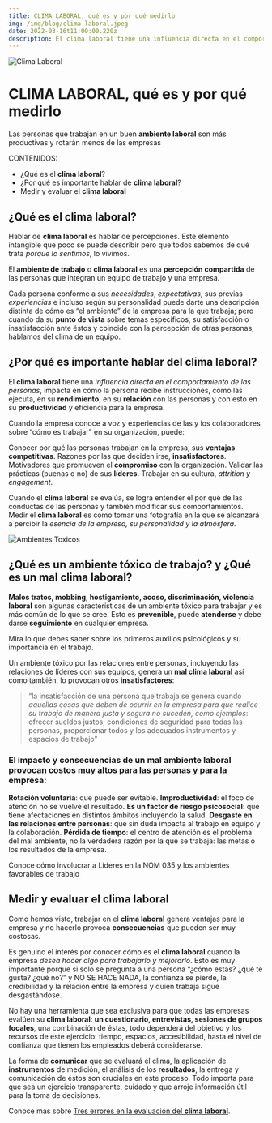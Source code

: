 ```yaml
---
title: CLIMA LABORAL, qué es y por qué medirlo 
img: /img/blog/clima-laboral.jpeg
date: 2022-03-16t11:00:00.220z
description: El clima laboral tiene una influencia directa en el comportamiento de las personas, impacta en su productividad y eficiencia para la empresa.
---
```


![Clima Laboral](/img/blog/clima-laboral.jpeg "Clima Laboral")

# **CLIMA LABORAL**, qué es y por qué medirlo

Las personas que trabajan en un buen **ambiente laboral** son más productivas y rotarán menos de las empresas

CONTENIDOS:
- ¿Qué es el **clima laboral**?
- ¿Por qué es importante hablar de **clima laboral**?
- Medir y evaluar el **clima laboral**

## ¿Qué es el **clima laboral**?

Hablar de **clima laboral** es hablar de percepciones. Este elemento intangible que poco se puede describir pero que todos sabemos de qué trata *porque lo sentimos*, lo vivimos.

El **ambiente de trabajo** o **clima laboral** es una **percepción compartida** de las personas que integran un equipo de trabajo y una empresa. 

Cada persona conforme a sus *necesidades*, *expectativas*, sus previas *experiencias* e incluso según su personalidad puede darte una descripción distinta de cómo es “el ambiente” de la empresa para la que trabaja; pero cuando da su **punto de vista** sobre temas específicos, su satisfacción o insatisfacción ante éstos y coincide con la percepción de otras personas, hablamos del clima de un equipo. 
 
## ¿Por qué es importante hablar del **clima laboral**?

El **clima laboral** tiene una *influencia directa en el comportamiento de las personas*, impacta en cómo la persona recibe instrucciones, cómo las ejecuta, en su **rendimiento**, en su **relación** con las personas y con esto en su **productividad** y eficiencia para la empresa. 

Cuando la empresa conoce a voz y experiencias de las y los colaboradores sobre “cómo es trabajar” en su organización, puede:

Conocer por qué las personas trabajan en la empresa, sus **ventajas competitivas**. 
Razones por las que deciden irse, **insatisfactores**.
Motivadores que promueven el **compromiso** con la organización.
Validar las prácticas (buenas o no) de sus **líderes**.
Trabajar en su cultura, *attrition y engagement*.

Cuando el **clima laboral** se evalúa, se logra entender el por qué de las conductas de las personas y también modificar sus comportamientos. Medir el **clima laboral** es como tomar una fotografía en la que se alcanzará a percibir la *esencia de la empresa, su personalidad y la atmósfera*. 


![Ambientes Toxicos](/img/blog/ambientes-toxicos.jpeg "Ambientes Toxicos")
## ¿Qué es un ambiente tóxico de trabajo? y  ¿Qué es un mal **clima laboral**?


**Malos tratos, mobbing, hostigamiento, acoso, discriminación, violencia laboral** son algunas características de un ambiente tóxico para trabajar y es más común de lo que se cree. Esto es **prevenible**, puede **atenderse** y debe darse **seguimiento** en cualquier empresa. 

Mira lo que debes saber sobre los primeros auxilios psicológicos y su importancia en el trabajo. 

Un ambiente tóxico por las relaciones entre personas, incluyendo las relaciones de líderes con sus equipos, genera un **mal clima laboral** así como también, lo provocan otros **insatisfactores**: 

> “la insatisfacción de una persona que trabaja se genera cuando *aquellas cosas que deben de ocurrir en la empresa para que realice su trabajo de manera justa y segura no suceden, como ejemplos*: ofrecer sueldos justos, condiciones de seguridad para todas las personas, proporcionar todos y los adecuados instrumentos y espacios de trabajo”

### El **impacto y consecuencias de un mal ambiente laboral** provocan costos muy altos para las personas y para la empresa: 

**Rotación voluntaria**: que puede ser evitable. 
**Improductividad**: el foco de atención no se vuelve el resultado. 
**Es un factor de riesgo psicosocial**: que tiene afectaciones en distintos ámbitos incluyendo la salud.
**Desgaste en las relaciones entre personas**: que sin duda impacta al trabajo en equipo y la colaboración. 
**Pérdida de tiempo**: el centro de atención es el problema del mal ambiente, no la verdadera razón por la que se trabaja: las metas o los resultados de la empresa. 

Conoce cómo involucrar a Líderes en la NOM 035 y los ambientes favorables de trabajo


## Medir y evaluar el **clima laboral**

Como hemos visto, trabajar en el **clima laboral** genera ventajas para la empresa y no hacerlo provoca **consecuencias** que pueden ser muy costosas.

Es genuino el interés por conocer cómo es el **clima laboral** cuando la empresa *desea hacer algo para trabajarlo y mejorarlo*. Esto es muy importante porque si solo se pregunta a una persona “¿cómo estás? ¿qué te gusta? ¿qué no?” y NO SE HACE NADA, la confianza se pierde, la credibilidad y la relación entre la empresa y quien trabaja sigue desgastándose. 

No hay una herramienta que sea exclusiva para que todas las empresas evalúen su **clima laboral**: **un cuestionario, entrevistas, sesiones de grupos focales**, una combinación de éstas, todo dependerá del objetivo y los recursos de este ejercicio: tiempo, espacios, accesibilidad, hasta el nivel de confianza que tienen los empleados deberá considerarse. 

La forma de **comunicar** que se evaluará el clima, la aplicación de **instrumentos** de medición, el análisis de los **resultados**, la entrega y comunicación de éstos son cruciales en este proceso. Todo importa para que sea un ejercicio transparente, cuidado y que arroje información útil para la toma de decisiones. 

Conoce más sobre [Tres errores en la evaluación del **clima laboral**](https://www.proanalytics.mx/blog/evaluacion-clima-laboral "Tres errores en la evaluación del clima laboral").